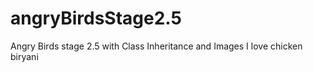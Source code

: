 # angryBirdsStage2.5
Angry Birds stage 2.5 with Class Inheritance and Images
I love chicken biryani
